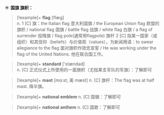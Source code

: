 ☀ <span class="category">**国旗 旗帜：**</span>
>[!example]+ <span class="vocabulary">**flag**</span> [flæɡ]  
> <span class="definition">n. 1 [C] 旗：</span>the Italian flag 意大利国旗 / the European Union flag 欧盟的旗帜 / national flag 国旗 / battle flag 战旗 / white flag 白旗 / a flag of surrender 投降旗 / flag pole(通常用flagpole) 旗杆 <span class="definition">2 [C] 指某一国家（或组织）和其信仰（beliefs）与价值观（values），为新闻用语：</span>to swear allegiance to the flag 面对旗帜作效忠宣誓 / He was working under the flag of the United Nations. 他在联合国工作。

>[!example]+ <span class="vocabulary">**standard**</span> ['stændəd]  
> <span class="definition">n. [C] 正式仪式上所使用的一面旗帜（尤指某支军队的军旗）：</span>了解即可
           
>[!example]+ <span class="vocabulary">**mast**</span> [mɑ:st; 美 mæst]
> <span class="definition">n. [C] 旗杆：</span>The flag was at half mast. 降半旗。

>[!example]+ <span class="vocabulary">**national emblem**</span>
> <span class="definition">n. [C] 国徽：</span>了解即可

>[!example]+ <span class="vocabulary">**national anthem**</span>
> <span class="definition">n. [C] 国歌：</span>了解即可



